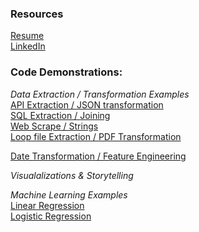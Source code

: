 ### Resources
[Resume](https://github.com/dlagit2quit/Portfolio/blob/b0cb324805903ffe35298406f451cc8da977f371/docs/ds_res_1.pdf)  
[LinkedIn](https://www.linkedin.com/in/dan-ladd-1b4b96154/)

### Code Demonstrations:  
*Data Extraction / Transformation Examples*  
[API Extraction / JSON transformation](https://htmlpreview.github.io/?https://raw.githubusercontent.com/dlagit2quit/Portfolio/refs/heads/main/docs/api_extraction.html)  
[SQL Extraction / Joining](https://htmlpreview.github.io/?https://raw.githubusercontent.com/dlagit2quit/Portfolio/refs/heads/main/docs/sql_extraction.html)  
[Web Scrape / Strings](https://htmlpreview.github.io/?https://raw.githubusercontent.com/dlagit2quit/Portfolio/refs/heads/main/docs/web_scrape_r.html)   
[Loop file Extraction / PDF Transformation](https://htmlpreview.github.io/?https://raw.githubusercontent.com/dlagit2quit/Portfolio/refs/heads/main/docs/pdf_extract_transform.html)
<!--[Joining]()--> 
[Date Transformation / Feature Engineering](https://htmlpreview.github.io/?https://raw.githubusercontent.com/dlagit2quit/Portfolio/refs/heads/main/docs/date_manipulation.html)  
<!--[Feature Engineering]()-->

<!--*Analysis Examples*  
[Desc Stats]()  
[Inf Stats]()  
[Outlier Detection]()  
[Correlation]()
 Full EDA alternative? -->

*Visualalizations & Storytelling*  
<!-- [Univariate]()  
[Multivariate]()  
[Distribution]()  
[Correlation]()  
[Heatmap]()  
[Three-Dimensional Bar Plot]() -->

*Machine Learning Examples*  
[Linear Regression](https://htmlpreview.github.io/?https://raw.githubusercontent.com/dlagit2quit/Portfolio/refs/heads/main/docs/student_performance_lm.html)  
[Logistic Regression](https://htmlpreview.github.io/?https://raw.githubusercontent.com/dlagit2quit/Portfolio/refs/heads/main/docs/log_reg_ex.html)  


<!--[Descision Tree]()  
[Random Forrest]()  
[KNN]()  
[Naive Bayes]()  
[XG Boost]()  
[SVM]()  

  
*Loading Examples*  
[Local Storage]()-->
